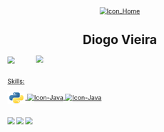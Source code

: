 <p align="center">
  <a href="https://ant.design">
     <img align="center" width="280" height="180"  alt="Icon_Home" src="https://c.tenor.com/q_qq9hr3WkcAAAAC/gojo-satoru.gif">
  </a>
</p>

 

<h1 align="center" >Diogo Vieira</h1>



<div>
  
  
 <a href="https://github.com/DiogovBortolotti">
  <img align='center'  width="410" src="https://github-readme-stats.vercel.app/api?username=DiogovBortolotti&show_icons=true&theme=tokyonight&include_all_commits=true&count_private=true"/>
  <img align='right' width="440"  src="https://github-readme-stats.vercel.app/api/top-langs/?username=DiogovBortolotti&layout=compact&langs_count=7&theme=tokyonight"/>
</div>

<div style="display: inline_block"><br>
  <p>
  Skills:
    </p>
  <img align="center" alt="Icon_Python" height="30" width="40" src="https://raw.githubusercontent.com/devicons/devicon/master/icons/python/python-original.svg">
  <img align="center" alt="Icon-Java" height="30" width="40" src="https://cdn.jsdelivr.net/gh/devicons/devicon/icons/java/java-original.svg">
  <img align="center" alt="Icon-Java" height="30" width="40" src="https://cdn.jsdelivr.net/gh/devicons/devicon/icons/mysql/mysql-original-wordmark.svg">
</div>
  
  ##
 
<div> 
  <a href="https://www.instagram.com/diogovbortolotti/" target="_blank"><img src="https://img.shields.io/badge/-Instagram-%23E4405F?style=for-the-badge&logo=instagram&logoColor=white" target="_blank"></a>
  <a href="https://discord.gg/G9GPg5SA75" target="_blank"><img src="https://img.shields.io/badge/Discord-7289DA?style=for-the-badge&logo=discord&logoColor=white" target="_blank"></a> 
  <a href="https://www.instagram.com/diogovbortolotti/" target="_blank"><img src="https://img.shields.io/badge/-LinkedIn-%230077B5?style=for-the-badge&logo=linkedin&logoColor=white" target="_blank"></a> 
 
</div>
  
  
 

  
  
